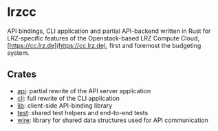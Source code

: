 # lrzcc
API bindings, CLI application and partial API-backend written in Rust for
LRZ-specific features of the Openstack-based LRZ Compute Cloud, 
[https://cc.lrz.de](https://cc.lrz.de), first and foremost the budgeting system.

## Crates
- [api](api): partial rewrite of the API server application
- [cli](cli): full rewrite of the CLI application
- [lib](lib): client-side API-binding library
- [test](test): shared test helpers and end-to-end tests
- [wire](wire): library for shared data structures used for API communication

